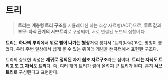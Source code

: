 # 트리

> **트리**는 **계층형 트리 구조**를 시뮬레이션 하는 추상 자료형(ADT)으로, **루트 값과 부모-자식 관계의 서브트리**로 구성되며, 서로 연결된 노드의 집합이다.

**트리**는 **하나의 뿌리에서 위로 뻗어 나가는 형상**처럼 생겨서 '트리(나무)'라는 명칭이 붙었다. 우리 주변 일상에서 쉽게 볼 수 있는 위아래 개념을 컴퓨터에서 표현한 구조다.

트리의 중요한 속성은 **재귀로 정의된 자기 참조 자료구조**라는 점이다. **트리는 자식도 트리고 또 그 자식도 트리**다. 즉, 여러 개의 트리가 쌓아 올려져 큰 트리가 된다. 흔히 **서브트리**로 구성된다고 표현한다.
